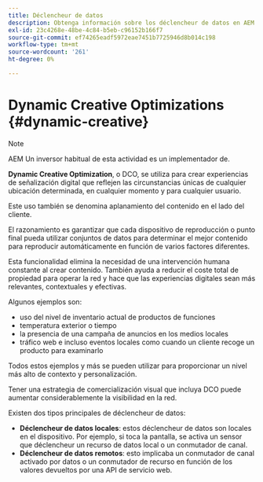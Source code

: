 ```yaml
---
title: Déclencheur de datos
description: Obtenga información sobre los déclencheur de datos en AEM Screens.
exl-id: 23c4268e-48be-4c84-b5eb-c96152b166f7
source-git-commit: ef74265eadf5972eae7451b7725946d8b014c198
workflow-type: tm+mt
source-wordcount: '261'
ht-degree: 0%

---
```


# Dynamic Creative Optimizations {#dynamic-creative}

>[!NOTE]
>
>AEM Un inversor habitual de esta actividad es un implementador de.

**Dynamic Creative Optimization**, o DCO, se utiliza para crear experiencias de señalización digital que reflejen las circunstancias únicas de cualquier ubicación determinada, en cualquier momento y para cualquier usuario.

Este uso también se denomina aplanamiento del contenido en el lado del cliente.

El razonamiento es garantizar que cada dispositivo de reproducción o punto final pueda utilizar conjuntos de datos para determinar el mejor contenido para reproducir automáticamente en función de varios factores diferentes.

Esta funcionalidad elimina la necesidad de una intervención humana constante al crear contenido. También ayuda a reducir el coste total de propiedad para operar la red y hace que las experiencias digitales sean más relevantes, contextuales y efectivas.

Algunos ejemplos son:

* uso del nivel de inventario actual de productos de funciones
* temperatura exterior o tiempo
* la presencia de una campaña de anuncios en los medios locales
* tráfico web e incluso eventos locales como cuando un cliente recoge un producto para examinarlo

Todos estos ejemplos y más se pueden utilizar para proporcionar un nivel más alto de contexto y personalización.

Tener una estrategia de comercialización visual que incluya DCO puede aumentar considerablemente la visibilidad en la red.

Existen dos tipos principales de déclencheur de datos:

* **Déclencheur de datos locales**: estos déclencheur de datos son locales en el dispositivo. Por ejemplo, si toca la pantalla, se activa un sensor que déclencheur un recurso de datos local o un conmutador de canal.
* **Déclencheur de datos remotos**: esto implicaba un conmutador de canal activado por datos o un conmutador de recurso en función de los valores devueltos por una API de servicio web.
